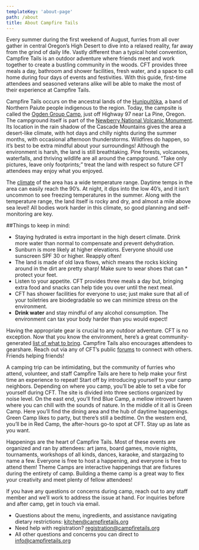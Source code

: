 ```yaml
---
templateKey: 'about-page'
path: /about
title: About Campfire Tails
---
```

Every summer during the first weekend of August, furries from all over gather in central Oregon’s High Desert to dive into a relaxed reality, far away from the grind of daily life. Vastly different than a typical hotel convention, Campfire Tails is an outdoor adventure where friends meet and work together to create a bustling community in the woods. CFT provides three meals a day, bathroom and shower facilities, fresh water, and a space to call home during four days of events and festivities. With this guide, first-time attendees and seasoned veterans alike will be able to make the most of their experience at Campfire Tails.

Campfire Tails occurs on the ancestral lands of the [Hunipuitöka](https://oregonhistoryproject.org/narratives/central-oregon-adaptation-and-compromise-in-an-arid-landscape/finding-central-oregon/prehistory/#.XLeleuhKjIV), a band of Northern Paiute people indigenous to the region. Today, the campsite is called the [Ogden Group Camp](https://www.google.com/maps/dir/?api=1&destination=43.7272,-121.4236&travelmode=driving), just off Highway 97 near La Pine, Oregon. The campground itself is part of the [Newberry National Volcanic Monument](https://en.wikipedia.org/wiki/Newberry_National_Volcanic_Monument). Its location in the rain shadow of the Cascade Mountains gives the area a desert-like climate, with hot days and chilly nights during the summer months, with occasional afternoon thunderstorms. Wildfires do happen, so it’s best to be extra mindful about your surroundings! Although the environment is harsh, the land is still breathtaking. Pine forests, volcanoes, waterfalls, and thriving wildlife are all around the campground. “Take only pictures, leave only footprints;” treat the land with respect so future CFT attendees may enjoy what you enjoyed.

The [climate](https://forecast.weather.gov/MapClick.php?lon=-121.4236&lat=43.7272) of the area has a wide temperature range. Daytime temps in the area can easily reach the 90’s. At night, it dips into the low 40’s, and it isn’t uncommon to see freezing temperatures in the summer. Along with the temperature range, the land itself is rocky and dry, and almost a mile above sea level! All bodies work harder in this climate, so good planning and self-monitoring are key.

##Things to keep in mind:

* Staying hydrated is extra important in the high desert climate. Drink more water than normal to compensate and prevent dehydration.
* Sunburn is more likely at higher elevations. Everyone should use sunscreen SPF 30 or higher. Reapply often!
* The land is made of old lava flows, which means the rocks kicking around in the dirt are pretty sharp! Make sure to wear shoes that can * protect your feet.
* Listen to your appetite. CFT provides three meals a day but, bringing extra food and snacks can help tide you over until the next meal.
* CFT has shower facilities for everyone to use; just make sure that all of your toiletries are biodegradable so we can minimize stress on the environment.
* **Drink water** and stay mindful of any alcohol consumption. The environment can tax your body harder than you would expect!

Having the appropriate gear is crucial to any outdoor adventure. CFT is no exception. Now that you know the environment, here’s a great community-generated [list of what to bring](https://forum.campfiretails.org/t/what-to-bring-to-cft-community-wiki/2500). Campfire Tails also encourages attendees to gearshare. Reach out via any of CFT’s public [forums](https://forum.campfiretails.org/) to connect with others. Friends helping friends!

A camping trip can be intimidating, but the community of furries who attend, volunteer, and staff Campfire Tails are here to help make your first time an experience to repeat! Start off by introducing yourself to your camp neighbors. Depending on where you camp, you’ll be able to set a vibe for yourself during CFT. The site is divided into three sections organized by noise level. On the east end, you’ll find Blue Camp, a mellow introvert haven where you can chill with the sounds of nature. In the middle of it all is Green Camp. Here you’ll find the dining area and the hub of daytime happenings. Green Camp likes to party, but there’s still a bedtime. On the western end, you’ll be in Red Camp, the after-hours go-to spot at CFT. Stay up as late as you want.

Happenings are the heart of Campfire Tails. Most of these events are organized and ran by attendees: art jams, board games, movie nights, tournaments, workshops of all kinds, dances, karaoke, and stargazing to name a few. Everyone is free to host a happening, and everyone is free to attend them! Theme Camps are interactive happenings that are fixtures during the entirety of camp. Building a theme camp is a great way to flex your creativity and meet plenty of fellow attendees!

If you have any questions or concerns during camp, reach out to any staff member and we’ll work to address the issue at hand. For inquiries before and after camp, get in touch via email.

* Questions about the menu, ingredients, and assistance navigating dietary restrictions: [kitchen@campfiretails.org](mailto:kitchen@campfiretails.org)
* Need help with registration? registration@campfiretails.org
* All other questions and concerns you can direct to [info@campfiretails.org](mailto:info@campfiretails.org)